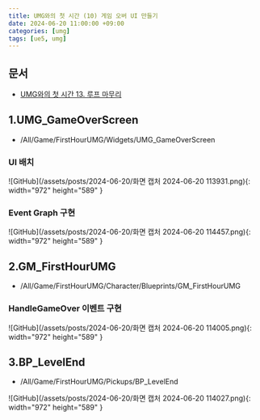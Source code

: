 ```yaml
---
title: UMG와의 첫 시간 (10) 게임 오버 UI 만들기
date: 2024-06-20 11:00:00 +09:00
categories: [umg]
tags: [ue5, umg]
---
```


## 문서

- [UMG와의 첫 시간 13. 루프 마무리](https://dev.epicgames.com/community/learning/courses/Q7l/unreal-engine-umg/lMez/unreal-engine-d16526)

## 1.UMG_GameOverScreen

- /All/Game/FirstHourUMG/Widgets/UMG_GameOverScreen

### UI 배치

![GitHub](/assets/posts/2024-06-20/화면 캡처 2024-06-20 113931.png){: width="972" height="589" }

### Event Graph 구현

![GitHub](/assets/posts/2024-06-20/화면 캡처 2024-06-20 114457.png){: width="972" height="589" }

## 2.GM_FirstHourUMG

- /All/Game/FirstHourUMG/Character/Blueprints/GM_FirstHourUMG

### HandleGameOver 이벤트 구현

![GitHub](/assets/posts/2024-06-20/화면 캡처 2024-06-20 114005.png){: width="972" height="589" }

## 3.BP_LevelEnd

- /All/Game/FirstHourUMG/Pickups/BP_LevelEnd

![GitHub](/assets/posts/2024-06-20/화면 캡처 2024-06-20 114027.png){: width="972" height="589" }
